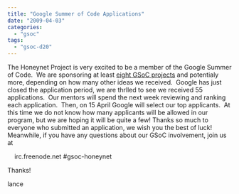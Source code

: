 ```yaml
---
title: "Google Summer of Code Applications"
date: "2009-04-03"
categories: 
  - "gsoc"
tags: 
  - "gsoc-d20"
---
```


The Honeynet Project is very excited to be a member of the Google Summer of Code.  We are sponsoring at least [eight GSoC projects](/gsoc) and potentialy more, depending on how many other ideas we received.  Google has just closed the application period, we are thrlled to see we received 55 applications.  Our mentors will spend the next week reviewing and ranking each application.  Then, on 15 April Google will select our top applicants.  At this time we do not know how many applicants will be allowed in our program, but we are hoping it will be quite a few! Thanks so much to everyone who submitted an application, we wish you the best of luck! Meanwhile, if you have any questions about our GSoC involvement, join us at

  

    irc.freenode.net #gsoc-honeynet

  

Thanks!

  

lance
